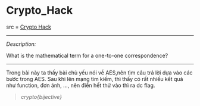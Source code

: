 # Crypto_Hack

src = [Crypto Hack](https://cryptohack.org/courses/symmetric/aes0/)

---

_Description:_

What is the mathematical term for a one-to-one correspondence?

---

Trong bài này ta thấy bài chủ yếu nói về AES,nên tìm câu trả lời dựa vào các bước trong AES. Sau khi lên mạng tìm kiếm, thì thấy có rất nhiều kết quả như function, đơn ánh, ..., nên điền hết thử vào thì ra dc flag. 

> _crypto{bijective}_
